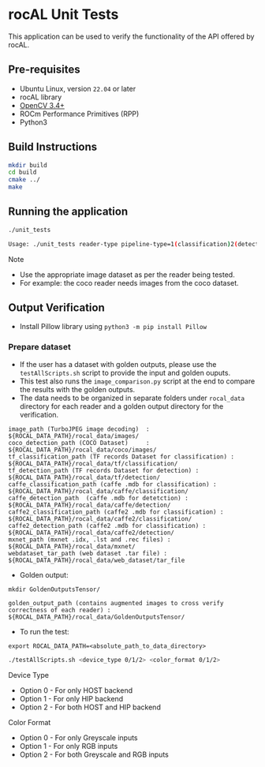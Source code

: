 # rocAL Unit Tests

This application can be used to verify the functionality of the API offered by rocAL.

## Pre-requisites

* Ubuntu Linux, version `22.04` or later
* rocAL library
* [OpenCV 3.4+](https://github.com/opencv/opencv/releases/tag/3.4.0)
* ROCm Performance Primitives (RPP)
* Python3


## Build Instructions

````bash
mkdir build
cd build
cmake ../
make
````

## Running the application

```bash
./unit_tests

Usage: ./unit_tests reader-type pipeline-type=1(classification)2(detection)3(keypoints) <image-dataset-folder> output_image_name <width> <height> test_case gpu=1/cpu=0 rgb=1/grayscale=0 one_hot_labels=num_of_classes/0  display_all=0(display_last_only)1(display_all)
```

> [!NOTE]
* Use the appropriate image dataset as per the reader being tested.
* For example: the coco reader needs images from the coco dataset.

## Output Verification

* Install Pillow library using `python3 -m pip install Pillow`

### Prepare dataset
* If the user has a dataset with golden outputs, please use the `testAllScripts.sh` script to provide the input and golden ouputs. 
* This test also runs the `image_comparison.py` script at the end to compare the results with the golden outputs.
* The data needs to be organized in separate folders under `rocal_data` directory for each reader and a golden output directory for the verification.

```
image_path (TurboJPEG image decoding)  : ${ROCAL_DATA_PATH}/rocal_data/images/
coco_detection_path (COCO Dataset)     : ${ROCAL_DATA_PATH}/rocal_data/coco/images/
tf_classification_path (TF records Dataset for classification) : ${ROCAL_DATA_PATH}/rocal_data/tf/classification/
tf_detection_path (TF records Dataset for detection) : ${ROCAL_DATA_PATH}/rocal_data/tf/detection/
caffe_classification_path (caffe .mdb for classification) : ${ROCAL_DATA_PATH}/rocal_data/caffe/classification/
caffe_detection_path  (caffe .mdb for detetction) : ${ROCAL_DATA_PATH}/rocal_data/caffe/detection/
caffe2_classification_path (caffe2 .mdb for classification) : ${ROCAL_DATA_PATH}/rocal_data/caffe2/classification/
caffe2_detection_path (caffe2 .mdb for classification) : ${ROCAL_DATA_PATH}/rocal_data/caffe2/detection/
mxnet_path (mxnet .idx, .lst and .rec files) : ${ROCAL_DATA_PATH}/rocal_data/mxnet/
webdataset_tar_path (web dataset .tar file) : ${ROCAL_DATA_PATH}/rocal_data/web_dataset/tar_file
```

* Golden output:

```
mkdir GoldenOutputsTensor/

golden_output_path (contains augmented images to cross verify correctness of each reader) : ${ROCAL_DATA_PATH}/rocal_data/GoldenOutputsTensor/
```

* To run the test:

`export ROCAL_DATA_PATH=<absolute_path_to_data_directory>`

```bash
./testAllScripts.sh <device_type 0/1/2> <color_format 0/1/2>
```

Device Type

* Option 0 - For only HOST backend
* Option 1 - For only HIP backend
* Option 2 - For both HOST and HIP backend

Color Format

* Option 0 - For only Greyscale inputs
* Option 1 - For only RGB inputs
* Option 2 - For both Greyscale and RGB inputs
